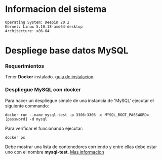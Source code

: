 # Informacion del sistema
```
Operating System: Deepin 20.2
Kernel: Linux 5.10.18-amd64-desktop
Architecture: x86-64 
```
# Despliege base datos MySQL

### Requerimientos

Tener  **Docker** instalado. [guia de instalacion](https://docs.docker.com/engine/install/)

### Despliegue MySQL con docker

Para hacer un despliegue simple de una instancia de 'MySQL' ejecutar el siguiente commando:

`docker run --name mysql-test -p 3306:3306 -e MYSQL_ROOT_PASSWORD=[password] -d mysql`

Para verificar el funcionando ejecutar:

`docker ps`

Debe mostrar una lista de contenedores corriendo y entre ellas debe estar uno con el nombre **mysql-test**. [Mas informacion](https://hub.docker.com/_/mysql)